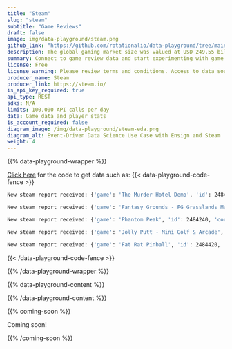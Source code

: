 ```yaml
---
title: "Steam"
slug: "steam"
subtitle: "Game Reviews"
draft: false
image: img/data-playground/steam.png
github_link: "https://github.com/rotationalio/data-playground/tree/main/steam"
description: The global gaming market size was valued at USD 249.55 billion in 2022 and is anticipated to grow from USD 281.77 billion in 2023 to USD 665.77 billion by 2030. Are you curious to dip into the stream of gamer data to get a better sense of what's coming next in the gaming world? The Steam API allows users to fetch statistics for individual games, data about users, or news feeds for game updates. Use Ensign with this data source to generate a time-series dataset that you could add to create powerful analytics on top of video game data and inform machine learning models about game popularity and community.
summary: Connect to game review data and start experimenting with game review models and apps.
license: Free
license_warning: Please review terms and conditions. Access to data sources can change.
producer_name: Steam
producer_link: https://steam.io/
is_api_key_required: true
api_type: REST
sdks: N/A
limits: 100,000 API calls per day
data: Game data and player stats
is_account_required: false
diagram_image: /img/data-playground/steam-eda.png
diagram_alt: Event-Driven Data Science Use Case with Ensign and Steam
weight: 4
---
```


{{% data-playground-wrapper %}}

<a href="https://github.com/rotationalio/data-playground/tree/main/steam" class="text-[#1D65A6] font-bold underline">Click here</a> for the code to get data such as:
{{< data-playground-code-fence >}}
```bash
New steam report received: {'game': 'The Murder Hotel Demo', 'id': 2484850, 'count': 42}

New steam report received: {'game': 'Fantasy Grounds - FG Grasslands Map Pack', 'id': 2484870, 'count': 1}

New steam report received: {'game': 'Phantom Peak', 'id': 2484240, 'count': 42}

New steam report received: {'game': 'Jolly Putt - Mini Golf & Arcade', 'id': 2484340, 'count': 42}

New steam report received: {'game': 'Fat Rat Pinball', 'id': 2484420, 'count': 42}
```
{{< /data-playground-code-fence >}}

{{% /data-playground-wrapper %}}

{{% data-playground-content %}}

<!-- Add content for data playground here, including a table for data products if available -->

{{% /data-playground-content %}}

{{% coming-soon %}}

Coming soon!

{{% /coming-soon %}}
